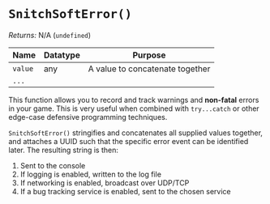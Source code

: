 # `SnitchSoftError()`

_Returns:_ N/A (`undefined`)

|Name   |Datatype|Purpose                        |
|-------|--------|-------------------------------|
|`value`|any     |A value to concatenate together|
|`...`  |        |                               |

This function allows you to record and track warnings and **non-fatal** errors in your game. This is very useful when combined with `try...catch` or other edge-case defensive programming techniques.

`SnitchSoftError()` stringifies and concatenates all supplied values together, and attaches a UUID such that the specific error event can be identified later. The resulting string is then:

1. Sent to the console
2. If logging is enabled, written to the log file
3. If networking is enabled, broadcast over UDP/TCP
4. If a bug tracking service is enabled, sent to the chosen service